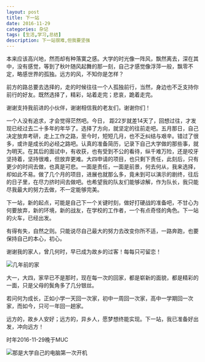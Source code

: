 ```yaml
---
layout: post
title: 下一站
date: 2016-11-29
categories: 杂记
tags: [生活,学习,总结]
description: 下一站很难,但我要坚强
---
```


本来应该高兴地，然而却有种落寞之感。大学的时光像一阵风，飘然离去，深在其中，没有感觉，等到了秋叶随风起舞的那一刻，自己才感觉像浮萍一般，飘零不定，略感世界的孤独。远方的风，不知你是怎样？

前方的路总要去选择的，走的时候往往一个人孤独前行，当然，身边也不乏支持你前行的好友。既然选择了，精彩，站着走完；悲哀，跪着走完。

谢谢支持我前进的小伙伴，谢谢相信我的老友们，谢谢你们！

一个人没有追求，才会觉得茫然吧。今日， 距22岁就差14天了，回想过往，才发现已经过去二十多年的年华了。选择了方向，就坚定的往前走吧。五月那日，自己决定放弃考研，走上工作之路，至今时，短短几月，也不乏纠结与艰辛。错过了很多，或许是成长的必经之路吧。认真的准备简历，记录下自己大学做的那些事，就为明天。在其后的面试中，有收获，也有受到不公的看待，纵千难万险，还是咬牙坚持着，坚持很难，但放弃更难。大四申请的项目，也只剩下责任，此刻后，只有更少的时间去做，也真是可悲。一面是责任，一面是前景，何去何从，我来选择，却如此不易。做了几个月的项目，进展也就那么多，竟未到可以演示的剧终，往后的日子里，在尽力挤时间去做吧。也希望我的队友们能够谅解，作为队长，我只能尽我最大的努力去做，不一定能够完美。

下一站，新的起点，可能是自己下一个关键时刻，做好打硬战的准备吧，不甘心为何要放弃，新的环境，新的战友，在学校的工作者，一个有点奇怪的角色。下一站的火车，已经出发。

有得有失，自然之则。只能说尽自己最大的努力去改变你所不适，一路奔跑，也要保持自己的本心，初心。

谢谢我的家人，曾几何时，早已成为故乡的过客！每每只可留恋！

![几年前的家](http://img.blog.csdn.net/20161129230500469)

大一，大四，家早已不是那时，现在每一次的回家，都是崭新的面貌，都是精彩的一面，只是父母的鬓角多了几分银丝。

若问何为成长，正如小学一天回一次家，初中一周回一次家，高中一学期回一次家，而如今，只可一年回一趟家。

远方的，故乡人安好；远方的，异乡人，愿梦想终能实现。下一站，我已准备好出发，冲向远方！

时年2016-11-29晚于MUC

![那是大学自己的电脑第一次开机](http://img.blog.csdn.net/20161129231344394)



